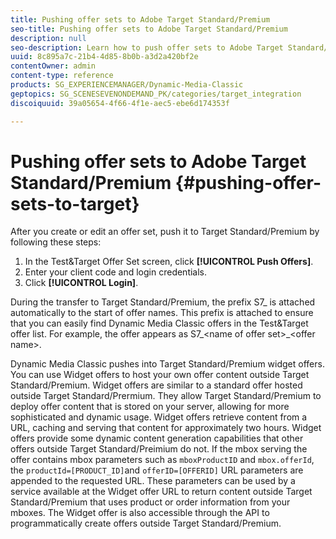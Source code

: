 ```yaml
---
title: Pushing offer sets to Adobe Target Standard/Premium
seo-title: Pushing offer sets to Adobe Target Standard/Premium
description: null
seo-description: Learn how to push offer sets to Adobe Target Standard/Premium.
uuid: 8c895a7c-21b4-4d85-8b0b-a3d2a420bf2e
contentOwner: admin
content-type: reference
products: SG_EXPERIENCEMANAGER/Dynamic-Media-Classic
geptopics: SG_SCENESEVENONDEMAND_PK/categories/target_integration
discoiquuid: 39a05654-4f66-4f1e-aec5-ebe6d174353f

---
```


# Pushing offer sets to Adobe Target Standard/Premium {#pushing-offer-sets-to-target}

After you create or edit an offer set, push it to Target Standard/Premium by following these steps:

1. In the Test&Target Offer Set screen, click **[!UICONTROL Push Offers]**. 
1. Enter your client code and login credentials.
1. Click **[!UICONTROL Login]**.

During the transfer to Target Standard/Premium, the prefix S7_ is attached automatically to the start of offer names. This prefix is attached to ensure that you can easily find Dynamic Media Classic offers in the Test&Target offer list. For example, the offer appears as S7_&lt;name of offer set&gt;_&lt;offer name&gt;.

Dynamic Media Classic pushes into Target Standard/Premium widget offers. You can use Widget offers to host your own offer content outside Target Standard/Premium. Widget offers are similar to a standard offer hosted outside Target Standard/Prermium. They allow Target Standard/Premium to deploy offer content that is stored on your server, allowing for more sophisticated and dynamic usage. Widget offers retrieve content from a URL, caching and serving that content for approximately two hours. Widget offers provide some dynamic content generation capabilities that other offers outside Target Standard/Preimium do not. If the mbox serving the offer contains mbox parameters such as `mboxProductID` and `mbox.offerId`, the `productId=[PRODUCT_ID]`and `offerID=[OFFERID]` URL parameters are appended to the requested URL. These parameters can be used by a service available at the Widget offer URL to return content outside Target Standard/Premium that uses product or order information from your mboxes. The Widget offer is also accessible through the API to programmatically create offers outside Target Standard/Premium.

